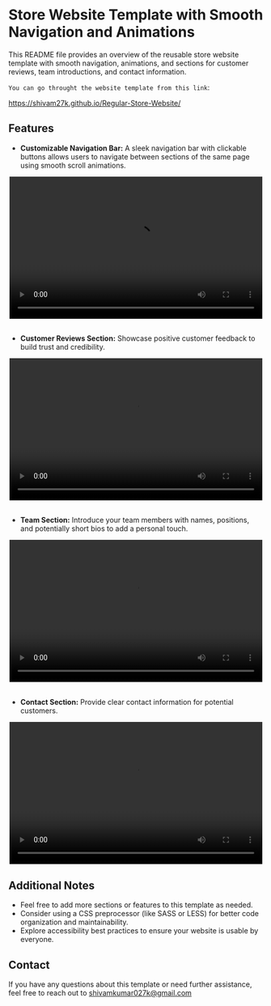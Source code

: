 # Store Website Template with Smooth Navigation and Animations

This README file provides an overview of the reusable store website template with smooth navigation, animations, and sections for customer reviews, team introductions, and contact information.

`You can go throught the website template from this link`:

https://shivam27k.github.io/Regular-Store-Website/

## Features

-   **Customizable Navigation Bar:** A sleek navigation bar with clickable buttons allows users to navigate between sections of the same page using smooth scroll animations.
<div style='width:100%; display:flex; justify-content:center; margin-bottom:30px'>
<video src="videos/scrollEffect.mp4" controls style="width: 500px;aspect-ratio: 16 / 9;overflow: hidden;"  title="Title"></video>
</div>

-   **Customer Reviews Section:** Showcase positive customer feedback to build trust and credibility.

<div style='width:100%; display:flex; justify-content:center; margin-bottom:30px'>
<video src="videos/customersReview.mp4" controls style="width: 500px;aspect-ratio: 16 / 9;overflow: hidden;"  title="Title"></video>
</div>

-   **Team Section:** Introduce your team members with names, positions, and potentially short bios to add a personal touch.

<div style='width:100%; display:flex; justify-content:center; margin-bottom:30px'>
<video src="videos/teams.mp4" controls style="width: 500px;aspect-ratio: 16 / 9;overflow: hidden;"  title="Title"></video>
</div>

-   **Contact Section:** Provide clear contact information for potential customers.

<div style='width:100%; display:flex; justify-content:center; margin-bottom:30px'>
<video src="videos/contacts.mp4" controls style="width: 500px;aspect-ratio: 16 / 9;overflow: hidden;"  title="Title"></video>
</div>

## Additional Notes

-   Feel free to add more sections or features to this template as needed.
-   Consider using a CSS preprocessor (like SASS or LESS) for better code organization and maintainability.
-   Explore accessibility best practices to ensure your website is usable by everyone.

## Contact

If you have any questions about this template or need further assistance, feel free to reach out to shivamkumar027k@gmail.com

